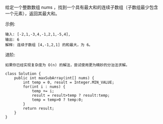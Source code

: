 给定一个整数数组 nums ，找到一个具有最大和的连续子数组（子数组最少包含一个元素），返回其最大和。

示例:
```
输入: [-2,1,-3,4,-1,2,1,-5,4],
输出: 6
解释: 连续子数组 [4,-1,2,1] 的和最大，为 6。
```
进阶:

`如果你已经实现复杂度为 O(n) 的解法，尝试使用更为精妙的分治法求解。
`

```
class Solution {
    public int maxSubArray(int[] nums) {
        int temp = 0, result = Integer.MIN_VALUE;
        for(int i : nums) {
            temp += i;
            result = result>temp ? result:temp;
            temp = temp>0 ? temp:0;
        }
        return result;
    }
}
```